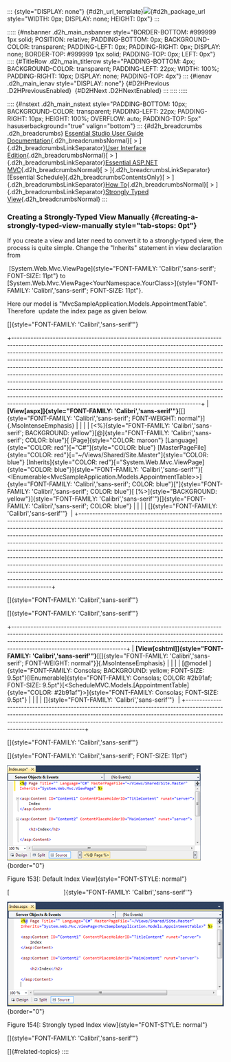 ::: {style="DISPLAY: none"}
[](ms-xhelp:///?Id=d2h_url_template){#d2h_url_template}![](!package_url!){#d2h_package_url style="WIDTH: 0px; DISPLAY: none; HEIGHT: 0px"}
:::

::::: {#nsbanner .d2h_main_nsbanner style="BORDER-BOTTOM: #999999 1px solid; POSITION: relative; PADDING-BOTTOM: 0px; BACKGROUND-COLOR: transparent; PADDING-LEFT: 0px; PADDING-RIGHT: 0px; DISPLAY: none; BORDER-TOP: #999999 1px solid; PADDING-TOP: 0px; LEFT: 0px"}
:::: {#TitleRow .d2h_main_titlerow style="PADDING-BOTTOM: 4px; BACKGROUND-COLOR: transparent; PADDING-LEFT: 22px; WIDTH: 100%; PADDING-RIGHT: 10px; DISPLAY: none; PADDING-TOP: 4px"}
::: {#ienav .d2h_main_ienav style="DISPLAY: none"}
[](ms-xhelp:///?Id=fb7e0f8a-a170-4dc5-afa0-511b55fbf214){#D2HPrevious .D2HPreviousEnabled}  [](ms-xhelp:///?Id=3b4f7d3a-6a33-4966-9c84-eb4390d1f078){#D2HNext .D2HNextEnabled}
:::
::::
:::::

:::: {#nstext .d2h_main_nstext style="PADDING-BOTTOM: 10px; BACKGROUND-COLOR: transparent; PADDING-LEFT: 22px; PADDING-RIGHT: 10px; HEIGHT: 100%; OVERFLOW: auto; PADDING-TOP: 5px" hasuserbackground="true" valign="bottom"}
::: {#d2h_breadcrumbs .d2h_breadcrumbs}
[Essential Studio User Guide Documentation](ms-xhelp:///?Id=12457748-09e3-4d74-a240-8e049cedf030){.d2h_breadcrumbsNormal}[ \> ]{.d2h_breadcrumbsLinkSeparator}[User Interface Edition](ms-xhelp:///?Id=c29296b7-531c-413b-a0ec-488ca1f7f669){.d2h_breadcrumbsNormal}[ \> ]{.d2h_breadcrumbsLinkSeparator}[Essential ASP.NET MVC](ms-xhelp:///?Id=4b14e7d1-65c4-4f67-b1aa-2c37709905a5){.d2h_breadcrumbsNormal}[ \> ]{.d2h_breadcrumbsLinkSeparator}[Essential Schedule]{.d2h_breadcrumbsContentsOnly}[ \> ]{.d2h_breadcrumbsLinkSeparator}[How To](ms-xhelp:///?Id=84ce0346-a231-4679-a834-37b06c85ce69){.d2h_breadcrumbsNormal}[ \> ]{.d2h_breadcrumbsLinkSeparator}[Strongly Typed View](ms-xhelp:///?Id=41e0aac3-3b96-4c7d-a2ee-fa1f7903642d){.d2h_breadcrumbsNormal}
:::

### Creating a Strongly-Typed View Manually {#creating-a-strongly-typed-view-manually style="tab-stops: 0pt"}

If you create a view and later need to convert it to a strongly-typed view, the process is quite simple. Change the \"Inherits\" statement in view declaration from

 [System.Web.Mvc.ViewPage]{style="FONT-FAMILY: 'Calibri','sans-serif'; FONT-SIZE: 11pt"} to [System.Web.Mvc.ViewPage\<YourNamespace.YourClass\>]{style="FONT-FAMILY: 'Calibri','sans-serif'; FONT-SIZE: 11pt"}.

Here our model is "MvcSampleApplication.Models.AppointmentTable". Therefore  update the index page as given below.

[]{style="FONT-FAMILY: 'Calibri','sans-serif'"} 

+--------------------------------------------------------------------------------------------------------------------------------------------------------------------------------------------------------------------------------------------------------------------------------------------------------------------------------------------------------------------------------------------------------------------------------------------------------------------------------------------------------------------------------------------------------------------------------------------------------------------------------------------------------------------------------------------------------------------------------------------------------------------------------------------------+
| **[View\[aspx\]]{style="FONT-FAMILY: 'Calibri','sans-serif'"}**[[]{style="FONT-FAMILY: 'Calibri','sans-serif'; FONT-WEIGHT: normal"}]{.MsoIntenseEmphasis}                                                                                                                                                                                                                                                                                                                                                                                                                                                                                                                                                                                                                                       |
|                                                                                                                                                                                                                                                                                                                                                                                                                                                                                                                                                                                                                                                                                                                                                                                                  |
| [\<%]{style="FONT-FAMILY: 'Calibri','sans-serif'; BACKGROUND: yellow"}[@]{style="FONT-FAMILY: 'Calibri','sans-serif'; COLOR: blue"}[ [Page]{style="COLOR: maroon"} [Language]{style="COLOR: red"}[=\"C#\"]{style="COLOR: blue"} [MasterPageFile]{style="COLOR: red"}[=\"\~/Views/Shared/Site.Master\"]{style="COLOR: blue"} [Inherits]{style="COLOR: red"}[=\"System.Web.Mvc.ViewPage]{style="COLOR: blue"}]{style="FONT-FAMILY: 'Calibri','sans-serif'"}[ \<IEnumerable\<MvcSampleApplication.Models.AppointmentTable\>\>]{style="FONT-FAMILY: 'Calibri','sans-serif'; COLOR: blue"}[\"]{style="FONT-FAMILY: 'Calibri','sans-serif'; COLOR: blue"}[ [%\>]{style="BACKGROUND: yellow"}]{style="FONT-FAMILY: 'Calibri','sans-serif'"}[]{style="FONT-FAMILY: 'Calibri','sans-serif'; COLOR: blue"} |
|                                                                                                                                                                                                                                                                                                                                                                                                                                                                                                                                                                                                                                                                                                                                                                                                  |
| []{style="FONT-FAMILY: 'Calibri','sans-serif'"}                                                                                                                                                                                                                                                                                                                                                                                                                                                                                                                                                                                                                                                                                                                                                  |
+--------------------------------------------------------------------------------------------------------------------------------------------------------------------------------------------------------------------------------------------------------------------------------------------------------------------------------------------------------------------------------------------------------------------------------------------------------------------------------------------------------------------------------------------------------------------------------------------------------------------------------------------------------------------------------------------------------------------------------------------------------------------------------------------------+

[]{style="FONT-FAMILY: 'Calibri','sans-serif'"} 

[]{style="FONT-FAMILY: 'Calibri','sans-serif'"} 

+-----------------------------------------------------------------------------------------------------------------------------------------------------------------------------------------------------------------------------------------------------------------------------------+
| **[View\[cshtml\]]{style="FONT-FAMILY: 'Calibri','sans-serif'"}**[[]{style="FONT-FAMILY: 'Calibri','sans-serif'; FONT-WEIGHT: normal"}]{.MsoIntenseEmphasis}                                                                                                                      |
|                                                                                                                                                                                                                                                                                   |
| [\@model ]{style="FONT-FAMILY: Consolas; BACKGROUND: yellow; FONT-SIZE: 9.5pt"}[IEnumerable]{style="FONT-FAMILY: Consolas; COLOR: #2b91af; FONT-SIZE: 9.5pt"}[\<ScheduleMVC.Models.[AppointmentTable]{style="COLOR: #2b91af"}\>]{style="FONT-FAMILY: Consolas; FONT-SIZE: 9.5pt"} |
|                                                                                                                                                                                                                                                                                   |
| []{style="FONT-FAMILY: 'Calibri','sans-serif'"}                                                                                                                                                                                                                                   |
+-----------------------------------------------------------------------------------------------------------------------------------------------------------------------------------------------------------------------------------------------------------------------------------+

[]{style="FONT-FAMILY: 'Calibri','sans-serif'"} 

[]{style="FONT-FAMILY: 'Calibri','sans-serif'; FONT-SIZE: 11pt"} 

![](ImagesExt/image55_129.png){border="0"}

Figure 153[: Default Index View]{style="FONT-STYLE: normal"}

[                                ]{style="FONT-FAMILY: 'Calibri','sans-serif'"}

![](ImagesExt/image55_130.png){border="0"}

Figure 154[: Strongly typed Index view]{style="FONT-STYLE: normal"}

[]{style="FONT-FAMILY: 'Calibri','sans-serif'"} 

[]{#related-topics}
::::
